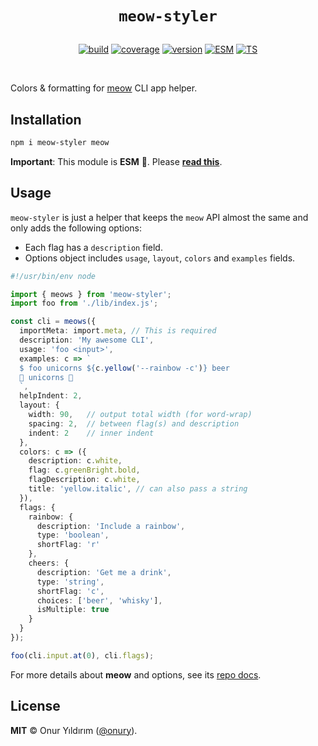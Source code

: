 <h1 align="center" style="margin-bottom:30px">
  <code>meow-styler</code>
</h1>

<p align="center">
  <a href="https://github.com/onury/meow-styler/actions/workflows/node.js.yml"><img src="https://github.com/onury/meow-styler/actions/workflows/node.js.yml/badge.svg" alt="build" /></a>
  <a href="https://github.com/onury/meow-styler/actions/workflows/node.js.yml"><img src="https://img.shields.io/badge/coverage-100%25-2BB150?logo=vitest&style=flat" alt="coverage" /></a>
  <a href="https://www.npmjs.com/package/meow-styler"><img src="https://img.shields.io/npm/v/meow-styler.svg?style=flat&label=&color=%2394306B&logo=npm" alt="version" /></a>
  <a href="https://gist.github.com/onury/d3f3d765d7db2e8b2d050d14315f2ac7"><img src="https://img.shields.io/badge/ESM-F7DF1E?style=flat" alt="ESM" /></a>
  <a href="https://gist.github.com/onury/d3f3d765d7db2e8b2d050d14315f2ac7"><img src="https://img.shields.io/badge/TS-3260C7?style=flat" alt="TS" /></a>
</p>
<br />

Colors & formatting for [meow](https://github.com/sindresorhus/meow) CLI app helper.

## Installation

```sh
npm i meow-styler meow
```

**Important**: This module is **ESM** 🔆. Please [**read this**](https://gist.github.com/onury/d3f3d765d7db2e8b2d050d14315f2ac7). 


## Usage

`meow-styler` is just a helper that keeps the `meow` API almost the same and only adds the following options:
- Each flag has a `description` field.
- Options object includes `usage`, `layout`, `colors` and `examples` fields.

```typescript
#!/usr/bin/env node

import { meows } from 'meow-styler';
import foo from './lib/index.js';

const cli = meows({
  importMeta: import.meta, // This is required
  description: 'My awesome CLI',
  usage: 'foo <input>',
  examples: c => `
  $ foo unicorns ${c.yellow('--rainbow -c')} beer
  🌈 unicorns 🍺
  `,
  helpIndent: 2,
  layout: {
    width: 90,   // output total width (for word-wrap)
    spacing: 2,  // between flag(s) and description
    indent: 2    // inner indent
  },
  colors: c => ({
    description: c.white,
    flag: c.greenBright.bold,
    flagDescription: c.white,
    title: 'yellow.italic', // can also pass a string
  }),
  flags: {
    rainbow: {
      description: 'Include a rainbow',
      type: 'boolean',
      shortFlag: 'r'
    },
    cheers: {
      description: 'Get me a drink',
      type: 'string',
      shortFlag: 'c',
      choices: ['beer', 'whisky'],
      isMultiple: true
    }
  }
});

foo(cli.input.at(0), cli.flags);
```

For more details about **meow** and options, see its [repo docs](https://github.com/sindresorhus/meow?tab=readme-ov-file#meow).

## License

**MIT** ©️ Onur Yıldırım ([@onury](https://github.com/onury)).

